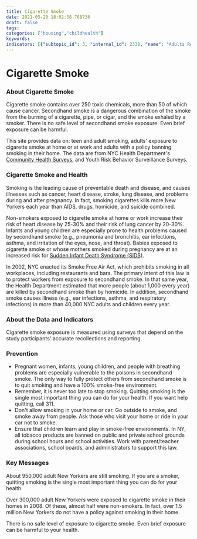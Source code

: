 ```yaml
---
title: Cigarette Smoke
date: 2021-05-28 18:02:58.768736
draft: false
tags: 
categories: ["housing","childhealth"]
keywords: 
indicators: [{"subtopic_id": 3, "internal_id": 2338, "name": "Adults Reporting Secondhand Smoke at Home from Outside Sources", "URL": "https://a816-dohbesp.nyc.gov/IndicatorPublic/VisualizationData.aspx?id=2338,719b87,3,Summarize"}, {"subtopic_id": 3, "internal_id": 2020, "name": "Adults Reporting Secondhand Smoke at Work", "URL": "https://a816-dohbesp.nyc.gov/IndicatorPublic/VisualizationData.aspx?id=2020,719b87,3,Summarize"}, {"subtopic_id": 3, "internal_id": 2017, "name": "Adults without a Smoke-Free Home Policy", "URL": "https://a816-dohbesp.nyc.gov/IndicatorPublic/VisualizationData.aspx?id=2017,719b87,3,Summarize"}, {"subtopic_id": 3, "internal_id": 2019, "name": "Cigarette Smoking among Adults", "URL": "https://a816-dohbesp.nyc.gov/IndicatorPublic/VisualizationData.aspx?id=2019,719b87,3,Summarize"}, {"subtopic_id": 3, "internal_id": 2021, "name": "Cigarette Smoking among Youths", "URL": "https://a816-dohbesp.nyc.gov/IndicatorPublic/VisualizationData.aspx?id=2021,719b87,3,Summarize"}]
---
```

# Cigarette Smoke
### About Cigarette Smoke


Cigarette smoke contains over 250 toxic chemicals, more than 50 of which cause cancer. Secondhand smoke is a dangerous combination of the smoke from the burning of a cigarette, pipe, or cigar, and the smoke exhaled by a smoker. There is no safe level of secondhand smoke exposure. Even brief exposure can be harmful.


This site provides data on: teen and adult smoking, adults' exposure to cigarette smoke at home or at work and adults with a policy banning smoking in their home. The data are from NYC Health Department's [Community Health Surveys](http://www1.nyc.gov/site/doh/data/data-sets/community-health-survey.page), and Youth Risk Behavior Surveillance Surveys. 


### Cigarette Smoke and Health


Smoking is the leading cause of preventable death and disease, and causes illnesses such as cancer, heart disease, stroke, lung disease, and problems during and after pregnancy. In fact, smoking cigarettes kills more New Yorkers each year than AIDS, drugs, homicide, and suicide combined.  
  
Non-smokers exposed to cigarette smoke at home or work increase their risk of heart disease by 25-30% and their risk of lung cancer by 20-30%. Infants and young children are especially prone to health problems caused by secondhand smoke (e.g., pneumonia and bronchitis, ear infections, asthma, and irritation of the eyes, nose, and throat). Babies exposed to cigarette smoke or whose mothers smoked during pregnancy are at an increased risk for [Sudden Infant Death Syndrome (SIDS)](http://a816-dohbesp.nyc.gov/IndicatorPublic/Glossary.aspx#Sudden_Infant_Death_Syndrome).  
  
In 2002, NYC enacted its Smoke Free Air Act, which prohibits smoking in all workplaces, including restaurants and bars. The primary intent of this law is to protect workers from exposure to secondhand smoke. In that same year, the Health Department estimated that more people (about 1,000 every year) are killed by secondhand smoke than by homicide. In addition, secondhand smoke causes illness (e.g., ear infections, asthma, and respiratory infections) in more than 40,000 NYC adults and children every year.


### About the Data and Indicators


Cigarette smoke exposure is measured using surveys that depend on the study participants' accurate recollections and reporting.


### Prevention


* Pregnant women, infants, young children, and people with breathing problems are especially vulnerable to the poisons in secondhand smoke. The only way to fully protect others from secondhand smoke is to quit smoking and have a 100% smoke-free environment.
* Remember, it is never too late to stop smoking. Quitting smoking is the single most important thing you can do for your health. If you want help quitting, call 311.
* Don't allow smoking in your home or car. Go outside to smoke, and smoke away from people. Ask those who visit your home or ride in your car not to smoke.
* Ensure that children learn and play in smoke-free environments. In NY, all tobacco products are banned on public and private school grounds during school hours and school activities. Work with parent/teacher associations, school boards, and administrators to support this law.


### Key Messages


About 950,000 adult New Yorkers are still smoking. If you are a smoker, quitting smoking is the single most important thing you can do for your health.  
  
Over 300,000 adult New Yorkers were exposed to cigarette smoke in their homes in 2008. Of these, almost half were non-smokers. In fact, over 1.5 million New Yorkers do not have a policy against smoking in their home.  
  
There is no safe level of exposure to cigarette smoke. Even brief exposure can be harmful to your health.


